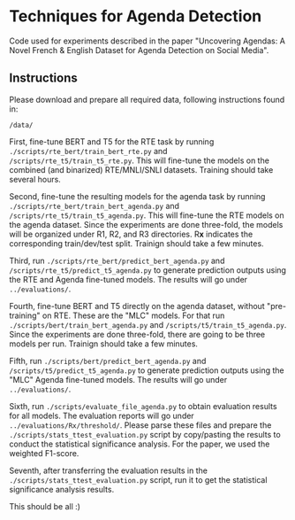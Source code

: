 # Techniques for Agenda Detection

Code used for experiments described in the paper "Uncovering Agendas: A Novel French & English Dataset for Agenda Detection on Social Media".

## Instructions

Please download and prepare all required data, following instructions found in: 
```
/data/
```
First, fine-tune BERT and T5 for the RTE task by running `./scripts/rte_bert/train_bert_rte.py` and `/scripts/rte_t5/train_t5_rte.py`. This will fine-tune the models on the combined (and binarized) RTE/MNLI/SNLI datasets. Training should take several hours. <br> 

Second, fine-tune the resulting models for the agenda task by running `./scripts/rte_bert/train_bert_agenda.py` and `/scripts/rte_t5/train_t5_agenda.py`. This will fine-tune the RTE models on the agenda dataset. Since the experiments are done three-fold, the models will be organized under R1, R2, and R3 directories. R**x** indicates the corresponding train/dev/test split. Trainign should take a few minutes. <br>

Third, run `./scripts/rte_bert/predict_bert_agenda.py` and `/scripts/rte_t5/predict_t5_agenda.py` to generate prediction outputs using the RTE and Agenda fine-tuned models. The results will go under `../evaluations/`. 

Fourth, fine-tune BERT and T5 directly on the agenda dataset, without "pre-training" on RTE. These are the "MLC" models. For that run `./scripts/bert/train_bert_agenda.py` and `/scripts/t5/train_t5_agenda.py`. Since the experiments are done three-fold, there are going to be three models per run. Trainign should take a few minutes. <br>

Fifth, run `./scripts/bert/predict_bert_agenda.py` and `/scripts/t5/predict_t5_agenda.py` to generate prediction outputs using the "MLC" Agenda fine-tuned models. The results will go under `../evaluations/`. 

Sixth, run `./scripts/evaluate_file_agenda.py` to obtain evaluation results for all models. The evaluation reports will go under `../evaluations/Rx/threshold/`. Please parse these files and prepare the `./scripts/stats_ttest_evaluation.py` script by copy/pasting the results to conduct the statistical significance analysis. For the paper, we used the weighted F1-score. 

Seventh, after transferring the evaluation results in the `./scripts/stats_ttest_evaluation.py` script, run it to get the statistical significance analysis results. 

This should be all :)
